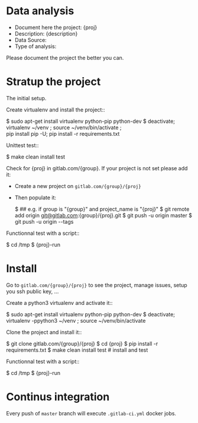 Data analysis
==============
- Document here the project: {proj}
- Description: {description}
- Data Source:
- Type of analysis:

Please document the project the better you can.

Stratup the project
=====================
The initial setup.

Create virtualenv and install the project::

  $ sudo apt-get install virtualenv python-pip python-dev
  $ deactivate; virtualenv ~/venv ; source ~/venv/bin/activate ;\
    pip install pip -U; pip install -r requirements.txt

Unittest test::

  $ make clean install test


Check for {proj} in gitlab.com/{group}.
If your project is not set please add it:

- Create a new project on `gitlab.com/{group}/{proj}`
- Then populate it:

  $ ##   e.g. if group is "{group}" and project_name is "{proj}"
  $ git remote add origin git@gitlab.com:{group}/{proj}.git
  $ git push -u origin master
  $ git push -u origin --tags

Functionnal test with a script::

  $ cd /tmp
  $ {proj}-run

Install
==========
Go to `gitlab.com/{group}/{proj}` to see the project, manage issues,
setup you ssh public key, ...

Create a python3 virtualenv and activate it::

  $ sudo apt-get install virtualenv python-pip python-dev
  $ deactivate; virtualenv -ppython3 ~/venv ; source ~/venv/bin/activate

Clone the project and install it::

  $ git clone gitlab.com/{group}/{proj}
  $ cd {proj}
  $ pip install -r requirements.txt
  $ make clean install test                # install and test

Functionnal test with a script::

  $ cd /tmp
  $ {proj}-run

Continus integration
=====================
Every push of `master` branch will execute `.gitlab-ci.yml` docker jobs.
